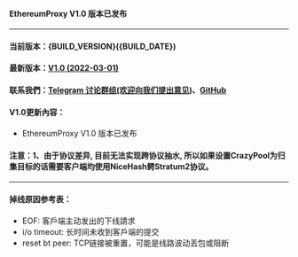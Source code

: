 #### EthereumProxy V1.0 版本已发布
----
#### 当前版本：{BUILD_VERSION}({BUILD_DATE})
#### 最新版本：[V1.0 (2022-03-01)](https://github.com/GoMinerProxy/GoMinerProxy/releases/tag/1.0)
#### 联系我們：[Telegram 讨论群组(欢迎向我们提出意见)](https://t.me/ethereumproxy)、[GitHub](https://github.com/ethereum-proxy/ethereumproxy)
#### V1.0更新內容：
- EthereumProxy V1.0 版本已发布
#### 注意：1、由于协议差异, 目前无法实现跨协议抽水, 所以如果设置CrazyPool为归集目标的话需要客户端均使用NiceHash鳄Stratum2协议。
----
#### 掉线原因参考表：
- EOF: 客戶端主动发出的下线請求
- i/o timeout: 长时间未收到客戶端的提交
- reset bt peer: TCP链接被重置，可能是线路波动丟包或阻断
